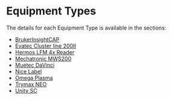 ﻿# Equipment Types

The details for each Equipment Type is available in the sections:
* [BrukerInsightCAP](/AMSOsram/techspec>connectiot>iotequipmenttypes>BrukerInsightCAP)
* [Evatec Cluster line 200II](/AMSOsram/techspec>connectiot>iotequipmenttypes>EvatecClusterline200II)
* [Hermos LFM 4x Reader](/AMSOsram/techspec>connectiot>iotequipmenttypes>HermosLFM4xReader)
* [Mechatronic MWS200](/AMSOsram/techspec>connectiot>iotequipmenttypes>MechatronicMWS200)
* [Muetec DaVinci](/AMSOsram/techspec>connectiot>iotequipmenttypes>MuetecDaVinci)
* [Nice Label](/AMSOsram/techspec>connectiot>iotequipmenttypes>niceLabel)
* [Omega Plasma](/AMSOsram/techspec>connectiot>iotequipmenttypes>OmegaPlasma)
* [Trymax NEO](/AMSOsram/techspec>connectiot>iotequipmenttypes>TrymaxNEO)
* [Unity SC](/AMSOsram/techspec>connectiot>iotequipmenttypes>UnitySC)


